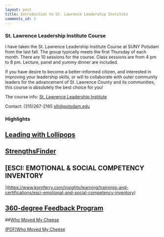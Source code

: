 ```yaml
---
layout: post
title: Introduction to St. Lawrence Leadership Institute
comments_id: 3
---
```


### St. Lawrence Leadership Institute Course

I have taken the St. Lawrence Leadership Institute Course at SUNY Potsdam from the last fall. The group typically meets the first Thursday of each month. There are 10 sessions for the course. Class sessions are from 4 pm to 8 pm. Lecture, panel and yummy dinner are included. 

If you have desire to become a better-informed citizen, and interested in improving your leadership skills, or will to collaborate with outer community leaders for the advancement of St. Lawrence County and its communities, this course is absolutely the best choice for you!

The course info:
[St. Lawrence Leadership Institute](https://www.potsdam.edu/community/st-lawrence-leadership-institute)

Contact:
(315)267-2165
[slli@potsdam.edu](slli@potsdam.edu)

### Highlights

## [Leading with Lollipops](https://youtu.be/hVCBrkrFrBE)

## [StrengthsFinder](https://strengths.gallup.com)
## [ESCI: EMOTIONAL & SOCIAL COMPETENCY INVENTORY
](https://www.kornferry.com/insights/learning/trainings-and-certifications/esci-emotional-and-social-competency-inventory)


## [360-degree Feedback Program](https://www.surveymonkey.com/mp/360-employee-feedback-survey-example)


##[Who Moved My Cheese](http://www.whomovedmycheese.com)

[(PDF)Who Moved My Cheese](/files/whomovedmycheese.pdf)
